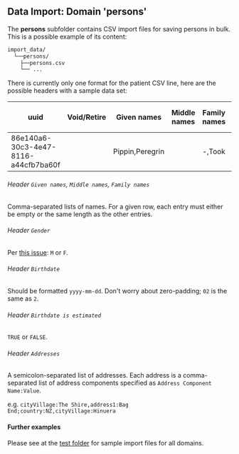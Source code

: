 ## Data Import: Domain 'persons'
The **persons** subfolder contains CSV import files for saving persons in bulk. This is a possible example of its content:
```bash
import_data/
  └──persons/
    ├──persons.csv
    └── ...
```
There is currently only one format for the patient CSV line, here are the possible headers with a sample data set:

| uuid                                 | Void/Retire | Given names     | Middle names | Family names | Gender | Birthdate  | Birthdate is estimated | Addresses                                                             |
|--------------------------------------|-------------|-----------------|--------------|--------------|--------|------------|------------------------|-----------------------------------------------------------------------|
| 86e140a6-30c3-4e47-8116-a44cfb7ba60f |             | Pippin,Peregrin |              | -,Took       | M      | 1980-02-01 | FALSE                  | cityVillage:The Shire,address1:Bag End;country:NZ,cityVillage:Hinuera |

###### Header `Given names`, `Middle names`, `Family names`
Comma-separated lists of names. For a given row, each entry must either be
empty or the same length as the other entries.

###### Header `Gender`
Per [this issue](https://issues.openmrs.org/browse/TRUNK-4832): `M` or `F`.

###### Header `Birthdate`
Should be formatted `yyyy-mm-dd`. Don't worry about zero-padding; `02` is the
same as `2`.

###### Header `Birthdate is estimated`
`TRUE` or `FALSE`.

###### Header `Addresses`
A semicolon-separated list of addresses. Each address is a comma-separated
list of address components specified as `Address Component Name:Value`.

e.g. `cityVillage:The Shire,address1:Bag End;country:NZ,cityVillage:Hinuera`

#### Further examples
Please see at the
[test folder](../api/src/test/resources/testAppDataDir/import_data)
for sample import files for all domains.
